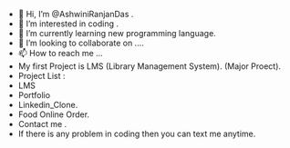 - 👋 Hi, I’m @AshwiniRanjanDas .
- 👀 I’m interested in  coding .
- 🌱 I’m currently learning new programming language.
- 💞️ I’m looking to collaborate on ....
- 📫 How to reach me ...
-    My first Project is LMS (Library Management System). (Major Proect).
-    Project List :
-    LMS
-    Portfolio
-    Linkedin_Clone.
-    Food Online Order.
-    Contact me .
-    If there is any problem in coding then you can text me anytime.



<!---
AshwiniRanjanDas/AshwiniRanjanDas is a ✨ special ✨ repository because its `README.md` (this file) appears on your GitHub profile.
You can click the Preview link to take a look at your changes.
--->

